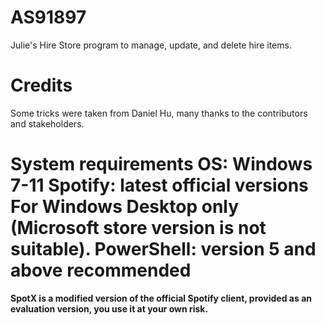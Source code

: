 # AS91897
Julie's Hire Store program to manage, update, and delete hire items.

**<h1>Credits</h1>**
Some tricks were taken from Daniel Hu, many thanks to the contributors and stakeholders.

<h1>System requirements
OS: Windows 7-11
Spotify: latest official versions
For Windows Desktop only (Microsoft store version is not suitable).
PowerShell: version 5 and above recommended</h1>




**SpotX is a modified version of the official Spotify client, provided as an evaluation version, you use it at your own risk.**
